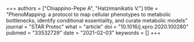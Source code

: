 +++
authors = ["Chiappino-Pepe A", "Hatzimanikatis V."]
title = "PhenoMapping: a protocol to map cellular phenotypes to metabolic bottlenecks, identify conditional essentiality, and curate metabolic models"
journal = "STAR Protoc"
what = "article"
doi = "10.1016/j.xpro.2020.100280"
pubmed = "33532729"
date = "2021-02-03"
keywords = []
+++

